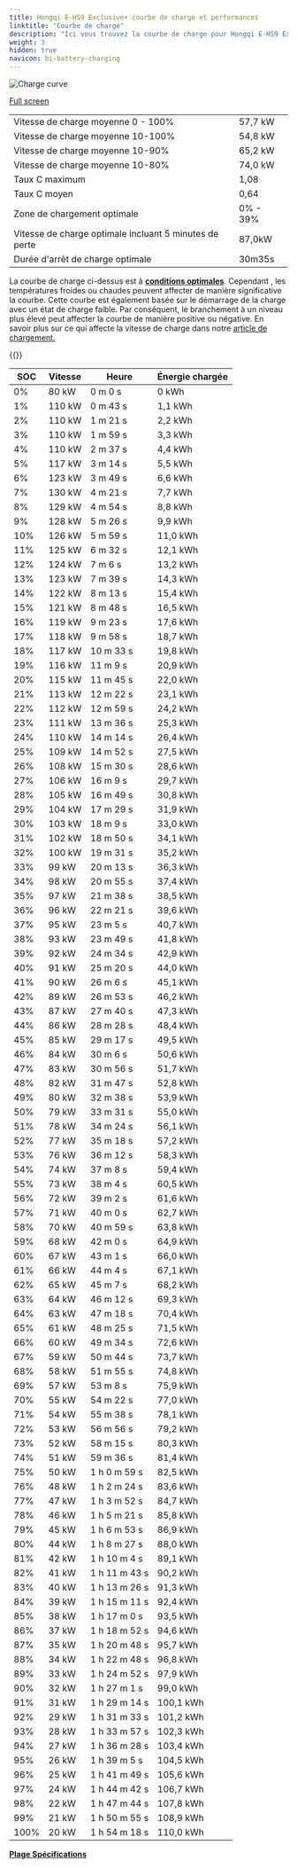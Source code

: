 ```yaml
---
title: Hongqi E-HS9 Exclusive+ courbe de charge et performances
linktitle: "Courbe de charge"
description: "Ici vous trouvez la courbe de charge pour Hongqi E-HS9 Exclusive+."
weight: 3
hidden: true
navicon: bi-battery-charging
---
```

<!-- markdownlint-disable MD033 -->
<img src="/images/models/hongqi/e-hs9/e-hs9_exclusiveplus/chargingcurve.svg" alt="Charge curve" class="img-fluid">

[Full screen](/images/models/hongqi/e-hs9/e-hs9_exclusiveplus/chargingcurve.svg)


<table class="table table-striped border">
<tbody>
<tr>
<td>Vitesse de charge moyenne 0 - 100%</td><td>57,7 kW</td>
</tr>
<tr>
<td>Vitesse de charge moyenne 10-100%</td><td>54,8 kW</td>
</tr>
<tr>
<td>Vitesse de charge moyenne 10-90%</td><td>65,2 kW</td>
</tr>
<tr>
<td>Vitesse de charge moyenne 10-80%</td><td>74,0 kW</td>
</tr>
<tr>
<td>Taux C maximum</td><td>1,08</td>
</tr>
<tr>
<td>Taux C moyen</td><td>0,64</td>
</tr>
<tr>
<td>Zone de chargement optimale</td><td>0% - 39%</td>
</tr>
<tr>
<td>Vitesse de charge optimale incluant 5 minutes de perte</td><td>87,0kW</td>
</tr>
<tr>
<td>Durée d'arrêt de charge optimale</td><td>30m35s</td>
</tr>
</tbody>
</table>


La courbe de charge ci-dessus est à **[conditions optimales](../../../../../technology/battery/charging/#temperature)**. Cependant , les températures froides ou chaudes peuvent affecter de manière significative la courbe. Cette courbe est également basée sur le démarrage de la charge avec un état de charge faible. Par conséquent, le branchement à un niveau plus élevé peut affecter la courbe de manière positive ou négative. En savoir plus sur ce qui affecte la vitesse de charge dans notre [article de chargement.](../../../../../technology/battery/charging/)


{{<evkxdisplayaddarticle />}}
<table class="table table-striped border">
<thead>
<tr><th>SOC</th><th>Vitesse</th><th>Heure</th><th>Énergie chargée</th></tr>
</thead>
<tbody>
<tr>
<td>0%</td><td>80 kW</td><td> 0 m 0 s </td><td>0 kWh </td>
</tr>
<tr>
<td>1%</td><td>110 kW</td><td> 0 m 43 s </td><td>1,1 kWh </td>
</tr>
<tr>
<td>2%</td><td>110 kW</td><td> 1 m 21 s </td><td>2,2 kWh </td>
</tr>
<tr>
<td>3%</td><td>110 kW</td><td> 1 m 59 s </td><td>3,3 kWh </td>
</tr>
<tr>
<td>4%</td><td>110 kW</td><td> 2 m 37 s </td><td>4,4 kWh </td>
</tr>
<tr>
<td>5%</td><td>117 kW</td><td> 3 m 14 s </td><td>5,5 kWh </td>
</tr>
<tr>
<td>6%</td><td>123 kW</td><td> 3 m 49 s </td><td>6,6 kWh </td>
</tr>
<tr>
<td>7%</td><td>130 kW</td><td> 4 m 21 s </td><td>7,7 kWh </td>
</tr>
<tr>
<td>8%</td><td>129 kW</td><td> 4 m 54 s </td><td>8,8 kWh </td>
</tr>
<tr>
<td>9%</td><td>128 kW</td><td> 5 m 26 s </td><td>9,9 kWh </td>
</tr>
<tr>
<td>10%</td><td>126 kW</td><td> 5 m 59 s </td><td>11,0 kWh </td>
</tr>
<tr>
<td>11%</td><td>125 kW</td><td> 6 m 32 s </td><td>12,1 kWh </td>
</tr>
<tr>
<td>12%</td><td>124 kW</td><td> 7 m 6 s </td><td>13,2 kWh </td>
</tr>
<tr>
<td>13%</td><td>123 kW</td><td> 7 m 39 s </td><td>14,3 kWh </td>
</tr>
<tr>
<td>14%</td><td>122 kW</td><td> 8 m 13 s </td><td>15,4 kWh </td>
</tr>
<tr>
<td>15%</td><td>121 kW</td><td> 8 m 48 s </td><td>16,5 kWh </td>
</tr>
<tr>
<td>16%</td><td>119 kW</td><td> 9 m 23 s </td><td>17,6 kWh </td>
</tr>
<tr>
<td>17%</td><td>118 kW</td><td> 9 m 58 s </td><td>18,7 kWh </td>
</tr>
<tr>
<td>18%</td><td>117 kW</td><td> 10 m 33 s </td><td>19,8 kWh </td>
</tr>
<tr>
<td>19%</td><td>116 kW</td><td> 11 m 9 s </td><td>20,9 kWh </td>
</tr>
<tr>
<td>20%</td><td>115 kW</td><td> 11 m 45 s </td><td>22,0 kWh </td>
</tr>
<tr>
<td>21%</td><td>113 kW</td><td> 12 m 22 s </td><td>23,1 kWh </td>
</tr>
<tr>
<td>22%</td><td>112 kW</td><td> 12 m 59 s </td><td>24,2 kWh </td>
</tr>
<tr>
<td>23%</td><td>111 kW</td><td> 13 m 36 s </td><td>25,3 kWh </td>
</tr>
<tr>
<td>24%</td><td>110 kW</td><td> 14 m 14 s </td><td>26,4 kWh </td>
</tr>
<tr>
<td>25%</td><td>109 kW</td><td> 14 m 52 s </td><td>27,5 kWh </td>
</tr>
<tr>
<td>26%</td><td>108 kW</td><td> 15 m 30 s </td><td>28,6 kWh </td>
</tr>
<tr>
<td>27%</td><td>106 kW</td><td> 16 m 9 s </td><td>29,7 kWh </td>
</tr>
<tr>
<td>28%</td><td>105 kW</td><td> 16 m 49 s </td><td>30,8 kWh </td>
</tr>
<tr>
<td>29%</td><td>104 kW</td><td> 17 m 29 s </td><td>31,9 kWh </td>
</tr>
<tr>
<td>30%</td><td>103 kW</td><td> 18 m 9 s </td><td>33,0 kWh </td>
</tr>
<tr>
<td>31%</td><td>102 kW</td><td> 18 m 50 s </td><td>34,1 kWh </td>
</tr>
<tr>
<td>32%</td><td>100 kW</td><td> 19 m 31 s </td><td>35,2 kWh </td>
</tr>
<tr>
<td>33%</td><td>99 kW</td><td> 20 m 13 s </td><td>36,3 kWh </td>
</tr>
<tr>
<td>34%</td><td>98 kW</td><td> 20 m 55 s </td><td>37,4 kWh </td>
</tr>
<tr>
<td>35%</td><td>97 kW</td><td> 21 m 38 s </td><td>38,5 kWh </td>
</tr>
<tr>
<td>36%</td><td>96 kW</td><td> 22 m 21 s </td><td>39,6 kWh </td>
</tr>
<tr>
<td>37%</td><td>95 kW</td><td> 23 m 5 s </td><td>40,7 kWh </td>
</tr>
<tr>
<td>38%</td><td>93 kW</td><td> 23 m 49 s </td><td>41,8 kWh </td>
</tr>
<tr>
<td>39%</td><td>92 kW</td><td> 24 m 34 s </td><td>42,9 kWh </td>
</tr>
<tr>
<td>40%</td><td>91 kW</td><td> 25 m 20 s </td><td>44,0 kWh </td>
</tr>
<tr>
<td>41%</td><td>90 kW</td><td> 26 m 6 s </td><td>45,1 kWh </td>
</tr>
<tr>
<td>42%</td><td>89 kW</td><td> 26 m 53 s </td><td>46,2 kWh </td>
</tr>
<tr>
<td>43%</td><td>87 kW</td><td> 27 m 40 s </td><td>47,3 kWh </td>
</tr>
<tr>
<td>44%</td><td>86 kW</td><td> 28 m 28 s </td><td>48,4 kWh </td>
</tr>
<tr>
<td>45%</td><td>85 kW</td><td> 29 m 17 s </td><td>49,5 kWh </td>
</tr>
<tr>
<td>46%</td><td>84 kW</td><td> 30 m 6 s </td><td>50,6 kWh </td>
</tr>
<tr>
<td>47%</td><td>83 kW</td><td> 30 m 56 s </td><td>51,7 kWh </td>
</tr>
<tr>
<td>48%</td><td>82 kW</td><td> 31 m 47 s </td><td>52,8 kWh </td>
</tr>
<tr>
<td>49%</td><td>80 kW</td><td> 32 m 38 s </td><td>53,9 kWh </td>
</tr>
<tr>
<td>50%</td><td>79 kW</td><td> 33 m 31 s </td><td>55,0 kWh </td>
</tr>
<tr>
<td>51%</td><td>78 kW</td><td> 34 m 24 s </td><td>56,1 kWh </td>
</tr>
<tr>
<td>52%</td><td>77 kW</td><td> 35 m 18 s </td><td>57,2 kWh </td>
</tr>
<tr>
<td>53%</td><td>76 kW</td><td> 36 m 12 s </td><td>58,3 kWh </td>
</tr>
<tr>
<td>54%</td><td>74 kW</td><td> 37 m 8 s </td><td>59,4 kWh </td>
</tr>
<tr>
<td>55%</td><td>73 kW</td><td> 38 m 4 s </td><td>60,5 kWh </td>
</tr>
<tr>
<td>56%</td><td>72 kW</td><td> 39 m 2 s </td><td>61,6 kWh </td>
</tr>
<tr>
<td>57%</td><td>71 kW</td><td> 40 m 0 s </td><td>62,7 kWh </td>
</tr>
<tr>
<td>58%</td><td>70 kW</td><td> 40 m 59 s </td><td>63,8 kWh </td>
</tr>
<tr>
<td>59%</td><td>68 kW</td><td> 42 m 0 s </td><td>64,9 kWh </td>
</tr>
<tr>
<td>60%</td><td>67 kW</td><td> 43 m 1 s </td><td>66,0 kWh </td>
</tr>
<tr>
<td>61%</td><td>66 kW</td><td> 44 m 4 s </td><td>67,1 kWh </td>
</tr>
<tr>
<td>62%</td><td>65 kW</td><td> 45 m 7 s </td><td>68,2 kWh </td>
</tr>
<tr>
<td>63%</td><td>64 kW</td><td> 46 m 12 s </td><td>69,3 kWh </td>
</tr>
<tr>
<td>64%</td><td>63 kW</td><td> 47 m 18 s </td><td>70,4 kWh </td>
</tr>
<tr>
<td>65%</td><td>61 kW</td><td> 48 m 25 s </td><td>71,5 kWh </td>
</tr>
<tr>
<td>66%</td><td>60 kW</td><td> 49 m 34 s </td><td>72,6 kWh </td>
</tr>
<tr>
<td>67%</td><td>59 kW</td><td> 50 m 44 s </td><td>73,7 kWh </td>
</tr>
<tr>
<td>68%</td><td>58 kW</td><td> 51 m 55 s </td><td>74,8 kWh </td>
</tr>
<tr>
<td>69%</td><td>57 kW</td><td> 53 m 8 s </td><td>75,9 kWh </td>
</tr>
<tr>
<td>70%</td><td>55 kW</td><td> 54 m 22 s </td><td>77,0 kWh </td>
</tr>
<tr>
<td>71%</td><td>54 kW</td><td> 55 m 38 s </td><td>78,1 kWh </td>
</tr>
<tr>
<td>72%</td><td>53 kW</td><td> 56 m 56 s </td><td>79,2 kWh </td>
</tr>
<tr>
<td>73%</td><td>52 kW</td><td> 58 m 15 s </td><td>80,3 kWh </td>
</tr>
<tr>
<td>74%</td><td>51 kW</td><td> 59 m 36 s </td><td>81,4 kWh </td>
</tr>
<tr>
<td>75%</td><td>50 kW</td><td>1 h 0 m 59 s </td><td>82,5 kWh </td>
</tr>
<tr>
<td>76%</td><td>48 kW</td><td>1 h 2 m 24 s </td><td>83,6 kWh </td>
</tr>
<tr>
<td>77%</td><td>47 kW</td><td>1 h 3 m 52 s </td><td>84,7 kWh </td>
</tr>
<tr>
<td>78%</td><td>46 kW</td><td>1 h 5 m 21 s </td><td>85,8 kWh </td>
</tr>
<tr>
<td>79%</td><td>45 kW</td><td>1 h 6 m 53 s </td><td>86,9 kWh </td>
</tr>
<tr>
<td>80%</td><td>44 kW</td><td>1 h 8 m 27 s </td><td>88,0 kWh </td>
</tr>
<tr>
<td>81%</td><td>42 kW</td><td>1 h 10 m 4 s </td><td>89,1 kWh </td>
</tr>
<tr>
<td>82%</td><td>41 kW</td><td>1 h 11 m 43 s </td><td>90,2 kWh </td>
</tr>
<tr>
<td>83%</td><td>40 kW</td><td>1 h 13 m 26 s </td><td>91,3 kWh </td>
</tr>
<tr>
<td>84%</td><td>39 kW</td><td>1 h 15 m 11 s </td><td>92,4 kWh </td>
</tr>
<tr>
<td>85%</td><td>38 kW</td><td>1 h 17 m 0 s </td><td>93,5 kWh </td>
</tr>
<tr>
<td>86%</td><td>37 kW</td><td>1 h 18 m 52 s </td><td>94,6 kWh </td>
</tr>
<tr>
<td>87%</td><td>35 kW</td><td>1 h 20 m 48 s </td><td>95,7 kWh </td>
</tr>
<tr>
<td>88%</td><td>34 kW</td><td>1 h 22 m 48 s </td><td>96,8 kWh </td>
</tr>
<tr>
<td>89%</td><td>33 kW</td><td>1 h 24 m 52 s </td><td>97,9 kWh </td>
</tr>
<tr>
<td>90%</td><td>32 kW</td><td>1 h 27 m 1 s </td><td>99,0 kWh </td>
</tr>
<tr>
<td>91%</td><td>31 kW</td><td>1 h 29 m 14 s </td><td>100,1 kWh </td>
</tr>
<tr>
<td>92%</td><td>29 kW</td><td>1 h 31 m 33 s </td><td>101,2 kWh </td>
</tr>
<tr>
<td>93%</td><td>28 kW</td><td>1 h 33 m 57 s </td><td>102,3 kWh </td>
</tr>
<tr>
<td>94%</td><td>27 kW</td><td>1 h 36 m 28 s </td><td>103,4 kWh </td>
</tr>
<tr>
<td>95%</td><td>26 kW</td><td>1 h 39 m 5 s </td><td>104,5 kWh </td>
</tr>
<tr>
<td>96%</td><td>25 kW</td><td>1 h 41 m 49 s </td><td>105,6 kWh </td>
</tr>
<tr>
<td>97%</td><td>24 kW</td><td>1 h 44 m 42 s </td><td>106,7 kWh </td>
</tr>
<tr>
<td>98%</td><td>22 kW</td><td>1 h 47 m 44 s </td><td>107,8 kWh </td>
</tr>
<tr>
<td>99%</td><td>21 kW</td><td>1 h 50 m 55 s </td><td>108,9 kWh </td>
</tr>
<tr>
<td>100%</td><td>20 kW</td><td>1 h 54 m 18 s </td><td>110,0 kWh </td>
</tr>
</tbody>
</table>

<div class="mt-3 mb-3">
<a href="../rangeandconsumption/" class="text-decoration-none text-black">
<strong><i class="bi-arrow-left"></i> Plage </strong>
</a>
<a href="../specifications/" class="text-decoration-none text-black float-end">
<strong>Spécifications <i class="bi-arrow-right"></i></strong>
</a>
</div>
